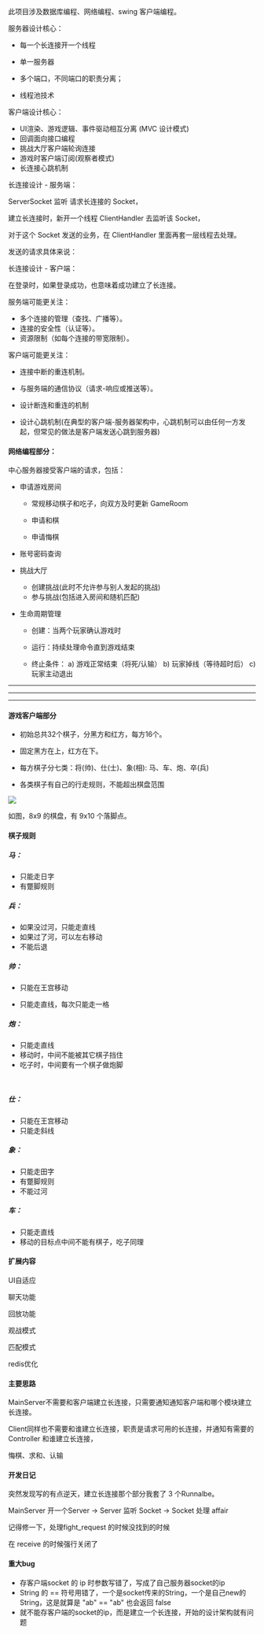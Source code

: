 

此项目涉及数据库编程、网络编程、swing 客户端编程。



服务器设计核心：

- 每一个长连接开一个线程

- 单一服务器

- 多个端口，不同端口的职责分离；

- 线程池技术

  

客户端设计核心：

- UI渲染、游戏逻辑、事件驱动相互分离 (MVC 设计模式) 
- 回调面向接口编程
- 挑战大厅客户端轮询连接
- 游戏时客户端订阅(观察者模式)
- 长连接心跳机制



长连接设计 - 服务端：

ServerSocket 监听 请求长连接的 Socket，

建立长连接时，新开一个线程 ClientHandler 去监听该 Socket，

对于这个 Socket 发送的业务，在 ClientHandler 里面再套一层线程去处理。

发送的请求具体来说：





长连接设计 - 客户端：

在登录时，如果登录成功，也意味着成功建立了长连接。



服务端可能更关注：

- 多个连接的管理（查找、广播等）。
- 连接的安全性（认证等）。
- 资源限制（如每个连接的带宽限制）。

客户端可能更关注：

- 连接中断的重连机制。
- 与服务端的通信协议（请求-响应或推送等）。

- 设计断连和重连的机制
- 设计心跳机制(在典型的客户端-服务器架构中，心跳机制可以由任何一方发起，但常见的做法是客户端发送心跳到服务器)











#### 网络编程部分：

中心服务器接受客户端的请求，包括：

- 申请游戏房间

  - 常规移动棋子和吃子，向双方及时更新 GameRoom

  - 申请和棋
  - 申请悔棋

- 账号密码查询
- 挑战大厅
  - 创建挑战(此时不允许参与别人发起的挑战)
  - 参与挑战(包括进入房间和随机匹配)



- 生命周期管理

  - 创建：当两个玩家确认游戏时

  - 运行：持续处理命令直到游戏结束

  - 终止条件：
    a) 游戏正常结束（将死/认输）
    b) 玩家掉线（等待超时后）
    c) 玩家主动退出

---

---

---





#### 游戏客户端部分

- 初始总共32个棋子，分黑方和红方，每方16个。

- 固定黑方在上，红方在下。

- 每方棋子分七类：将(帅)、仕(士)、象(相): 马、车、炮、卒(兵)
- 各类棋子有自己的行走规则，不能超出棋盘范围



![](chessboard-analysis.jpg)



如图，8x9 的棋盘，有 9x10 个落脚点。

#### 棋子规则

##### 马：

- 只能走日字
- 有蹩脚规则



##### 兵：

- 如果没过河，只能走直线
- 如果过了河，可以左右移动
- 不能后退



##### 帅：

- 只能在王宫移动

- 只能走直线，每次只能走一格

  

##### 炮：

- 只能走直线
- 移动时，中间不能被其它棋子挡住
- 吃子时，中间要有一个棋子做炮脚

​	

##### 仕：

- 只能在王宫移动
- 只能走斜线



##### 象：

- 只能走田字
- 有蹩脚规则
- 不能过河



##### 车：

- 只能走直线
- 移动的目标点中间不能有棋子，吃子同理





#### 扩展内容

UI自适应

聊天功能

回放功能

观战模式

匹配模式

redis优化



#### 主要思路

MainServer不需要和客户端建立长连接，只需要通知通知客户端和哪个模块建立长连接。

Client同样也不需要和谁建立长连接，职责是请求可用的长连接，并通知有需要的 Controller 和谁建立长连接，



悔棋、求和、认输





#### 开发日记

突然发现写的有点逆天，建立长连接那个部分我套了 3 个Runnalbe。

MainServer 开一个Server -> Server 监听 Socket -> Socket 处理 affair

记得修一下，处理fight_request 的时候没找到的时候

在 receive 的时候强行关闭了



#### 重大bug

- 存客户端socket 的 ip 时参数写错了，写成了自己服务器socket的ip
- String 的 == 符号用错了，一个是socket传来的String，一个是自己new的String，这是就算是 "ab" == "ab" 也会返回 false
- 就不能存客户端的socket的ip，而是建立一个长连接，开始的设计架构就有问题